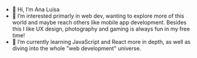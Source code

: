 - 👋 Hi, I’m Ana Luísa
- 👀 I’m interested primarly in web dev, wanting to explore more of this world and maybe reach others like mobile app development. Besides this I like UX design, photography and gaming is always fun in my free time!
- 🌱 I’m currently learning JavaScript and React more in depth, as well as diving into the whole "web development" universe.
<!--- - 📫 How to reach me ... --->

<!---
almt00/almt00 is a ✨ special ✨ repository because its `README.md` (this file) appears on your GitHub profile.
You can click the Preview link to take a look at your changes.
--->

